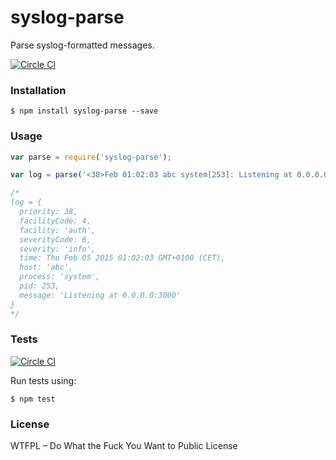 # syslog-parse

Parse syslog-formatted messages.

[![Circle CI](https://circleci.com/gh/vdemedes/syslog-parse.svg?style=svg)](https://circleci.com/gh/vdemedes/syslog-parse)

### Installation

```
$ npm install syslog-parse --save
```

### Usage

```javascript
var parse = require('syslog-parse');

var log = parse('<38>Feb 01:02:03 abc system[253]: Listening at 0.0.0.0:3000');

/*
log = {
  priority: 38,
  facilityCode: 4,
  facility: 'auth',
  severityCode: 6,
  severity: 'info',
  time: Thu Feb 05 2015 01:02:03 GMT+0100 (CET),
  host: 'abc',
  process: 'system',
  pid: 253,
  message: 'Listening at 0.0.0.0:3000'
}
*/
```

### Tests

[![Circle CI](https://circleci.com/gh/vdemedes/syslog-parse.svg?style=svg)](https://circleci.com/gh/vdemedes/syslog-parse)

Run tests using:

```
$ npm test
```

### License

WTFPL – Do What the Fuck You Want to Public License
